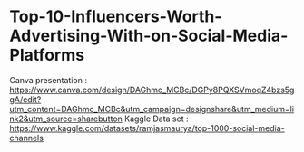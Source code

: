 # Top-10-Influencers-Worth-Advertising-With-on-Social-Media-Platforms
Canva presentation  : https://www.canva.com/design/DAGhmc_MCBc/DGPy8PQXSVmoqZ4bzs5ggA/edit?utm_content=DAGhmc_MCBc&utm_campaign=designshare&utm_medium=link2&utm_source=sharebutton
Kaggle Data set : https://www.kaggle.com/datasets/ramjasmaurya/top-1000-social-media-channels
